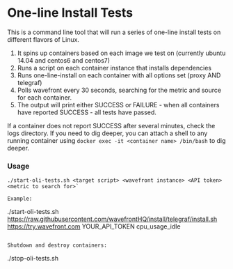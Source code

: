 # One-line Install Tests

This is a command line tool that will run a series of one-line install tests on different flavors of Linux.

1. It spins up containers based on each image we test on (currently ubuntu 14.04 and centos6 and centos7)
2. Runs a script on each container instance that installs dependencies
3. Runs one-line-install on each container with all options set (proxy AND telegraf)
4. Polls wavefront every 30 seconds, searching for the metric and source for each container.
5. The output will print either SUCCESS or FAILURE - when all containers have reported SUCCESS - all tests have passed.

If a container does not report SUCCESS after several minutes, check the logs directory. If you need to dig deeper, you can attach a shell to any running container using `docker exec -it <container name> /bin/bash` to dig deeper.

### Usage

```
./start-oli-tests.sh <target script> <wavefront instance> <API token> <metric to search for>`

Example:

```
./start-oli-tests.sh https://raw.githubusercontent.com/wavefrontHQ/install/telegraf/install.sh https://try.wavefront.com YOUR_API_TOKEN cpu_usage_idle
```

Shutdown and destroy containers:

```
./stop-oli-tests.sh
```
